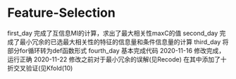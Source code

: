# Feature-Selection
first_day
完成了互信息MI的计算，求出了最大相关性maxC的值
second_day
完成了最小冗余的已选最大相关性的特征的信息量和条件信息量的计算
third_day
将部分for循环转为def函数形式
fourth_day
基本完成代码
2020-11-16
修改完成，运行正确
2020-11-22
修改之前对于最小冗余的误解(见Recode)
在其中添加了十折交叉验证(见Kfold(10)
